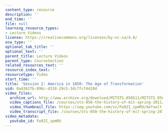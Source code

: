 ```yaml
---
content_type: resource
description: ''
end_time: ''
file: null
learning_resource_types:
- Lecture Videos
license: https://creativecommons.org/licenses/by-nc-sa/4.0/
ocw_type: ''
optional_tab_title: ''
optional_text: ''
parent_title: Lecture Videos
parent_type: CourseSection
related_resources_text: ''
resource_index_text: ''
resourcetype: Video
start_time: ''
title: 'Session 2: America in 1850: The Age of Transformation'
uid: 0a4362fb-896c-d318-29c5-3dc7fcf4420d
video_files:
  archive_url: http://www.archive.org/download/MITSTS.050S11/MITSTS_050S11lec02_300k.mp4
  video_captions_file: /courses/sts-050-the-history-of-mit-spring-2011/6ea4162cc83158b9bb8a81d0674e8b89_Fw92I_zpmRU.vtt
  video_thumbnail_file: https://img.youtube.com/vi/Fw92I_zpmRU/default.jpg
  video_transcript_file: /courses/sts-050-the-history-of-mit-spring-2011/4e8df9a29cdd858336d1978c1812bb2b_Fw92I_zpmRU.pdf
video_metadata:
  youtube_id: Fw92I_zpmRU
---
```

